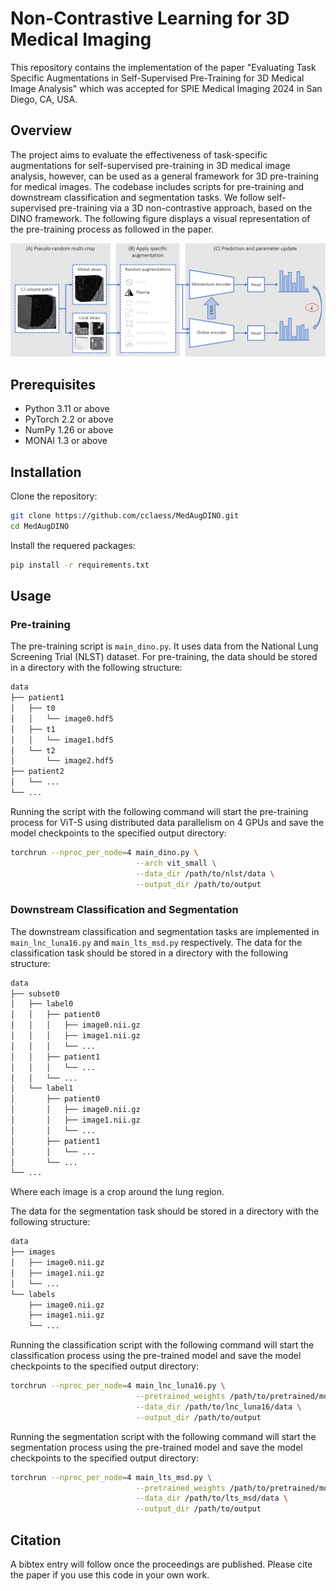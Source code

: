 # Non-Contrastive Learning for 3D Medical Imaging

This repository contains the implementation of the paper "Evaluating Task Specific Augmentations in Self-Supervised 
Pre-Training for 3D Medical Image Analysis" which was accepted for SPIE Medical Imaging 2024 in San Diego, CA, USA.

## Overview

The project aims to evaluate the effectiveness of task-specific augmentations for self-supervised pre-training in 3D 
medical image analysis, however, can be used as a general framework for 3D pre-training for medical images. The codebase 
includes scripts for pre-training and downstream classification and segmentation
tasks. We follow self-supervised pre-training via a 3D non-contrastive approach, based on the DINO framework. The 
following figure displays a visual representation of the pre-training process as followed in the paper.

![Pre-training](flowchart.png)

## Prerequisites

- Python 3.11 or above
- PyTorch 2.2 or above
- NumPy 1.26 or above
- MONAI 1.3 or above

## Installation

Clone the repository:

```bash
git clone https://github.com/cclaess/MedAugDINO.git
cd MedAugDINO
```

Install the requered packages:

```bash
pip install -r requirements.txt
```

## Usage

### Pre-training
The pre-training script is `main_dino.py`. It uses data from the National Lung Screening Trial (NLST) dataset. For 
pre-training, the data should be stored in a directory with the following structure:

```bash
data
├── patient1
│   ├── t0
│   │   └── image0.hdf5
│   ├── t1
│   │   └── image1.hdf5
│   └── t2
│       └── image2.hdf5
├── patient2
│   └── ...
└── ...
```
Running the script with the following command will start the pre-training process for ViT-S using distributed data 
parallelism on 4 GPUs and save the model checkpoints to the specified output directory:

```bash
torchrun --nproc_per_node=4 main_dino.py \
                            --arch vit_small \
                            --data_dir /path/to/nlst/data \
                            --output_dir /path/to/output
```

### Downstream Classification and Segmentation
The downstream classification and segmentation tasks are implemented in `main_lnc_luna16.py` and 
`main_lts_msd.py` respectively. The data for the classification task should be stored in a directory with the following
structure:

```bash
data
├── subset0
│   ├── label0
│   │   ├── patient0
│   │   │   ├── image0.nii.gz
│   │   │   ├── image1.nii.gz
│   │   │   └── ...
│   │   ├── patient1
│   │   │   └── ... 
│   │   └── ...
│   └── label1
│       ├── patient0
│       │   ├── image0.nii.gz
│       │   ├── image1.nii.gz
│       │   └── ...
│       ├── patient1
│       │   └── ... 
│       └── ...
└── ...
```
Where each image is a crop around the lung region.

The data for the segmentation task should be stored in a directory with the following structure:

```bash
data
├── images
│   ├── image0.nii.gz
│   ├── image1.nii.gz
│   └── ...
└── labels
    ├── image0.nii.gz
    ├── image1.nii.gz
    └── ...
```

Running the classification script with the following command will start the classification process using the pre-trained
model and save the model checkpoints to the specified output directory:

```bash
torchrun --nproc_per_node=4 main_lnc_luna16.py \
                            --pretrained_weights /path/to/pretrained/model.pth \
                            --data_dir /path/to/lnc_luna16/data \
                            --output_dir /path/to/output
```

Running the segmentation script with the following command will start the segmentation process using the pre-trained
model and save the model checkpoints to the specified output directory:

```bash
torchrun --nproc_per_node=4 main_lts_msd.py \
                            --pretrained_weights /path/to/pretrained/model.pth \
                            --data_dir /path/to/lts_msd/data \
                            --output_dir /path/to/output
```

## Citation
A bibtex entry will follow once the proceedings are published. Please cite the paper if you use this code in your own
work.
